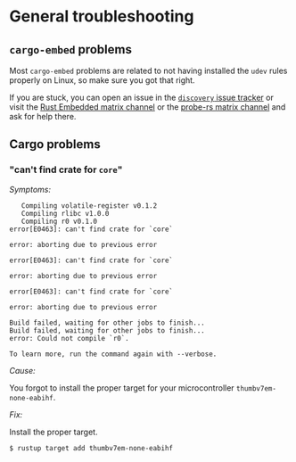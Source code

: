# General troubleshooting

## `cargo-embed` problems

Most `cargo-embed` problems are related to not having installed the `udev` rules properly on
Linux, so make sure you got that right.

If you are stuck, you can open an issue in the [`discovery` issue tracker] or visit the [Rust
Embedded matrix channel] or the [probe-rs matrix channel] and ask for help there.

[`discovery` issue tracker]: https://github.com/rust-embedded/discovery-mb2/issues
[Rust Embedded matrix channel]: https://matrix.to/#/#rust-embedded:matrix.org
[probe-rs matrix channel]: https://matrix.to/#/#probe-rs:matrix.org

## Cargo problems

### "can't find crate for `core`"

*Symptoms:*

```
   Compiling volatile-register v0.1.2
   Compiling rlibc v1.0.0
   Compiling r0 v0.1.0
error[E0463]: can't find crate for `core`

error: aborting due to previous error

error[E0463]: can't find crate for `core`

error: aborting due to previous error

error[E0463]: can't find crate for `core`

error: aborting due to previous error

Build failed, waiting for other jobs to finish...
Build failed, waiting for other jobs to finish...
error: Could not compile `r0`.

To learn more, run the command again with --verbose.
```

*Cause:*

You forgot to install the proper target for your microcontroller `thumbv7em-none-eabihf`.

*Fix:*

Install the proper target.

``` console
$ rustup target add thumbv7em-none-eabihf
```
